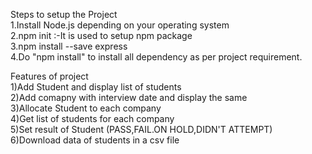 Steps to setup the Project  
1.Install Node.js depending on your operating system  
2.npm init :-It is used to setup npm package  
3.npm install --save express  
4.Do "npm install" to install all dependency as per project requirement.  

Features of project   
1)Add Student and display list of students   
2)Add comapny with interview date  and display the same   
3)Allocate Student to each company      
4)Get list of students for each company    
5)Set result of Student (PASS,FAIL.ON HOLD,DIDN'T ATTEMPT)     
6)Download data of students in a csv file     
